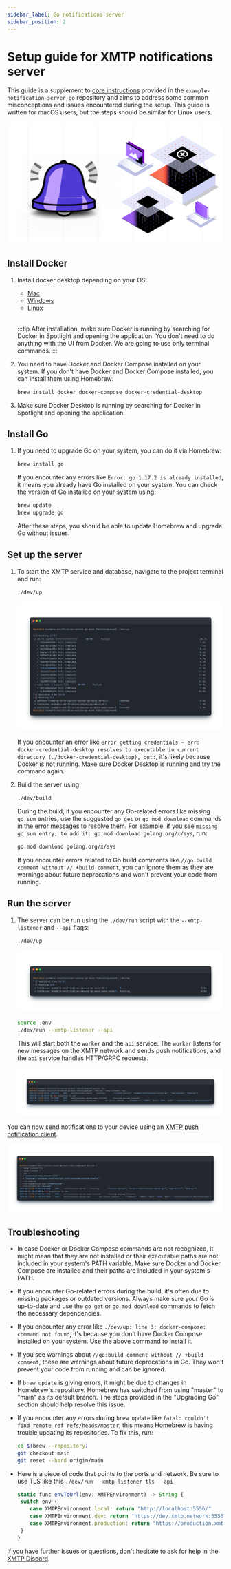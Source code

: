 ```yaml
---
sidebar_label: Go notifications server
sidebar_position: 2
---
```


# Setup guide for XMTP notifications server

This guide is a supplement to [core instructions](https://github.com/xmtp/example-notification-server-go/blob/np/export-kotlin-proto-code/README.md#local-setup) provided in the `example-notification-server-go` repository and aims to address some common misconceptions and issues encountered during the setup. This guide is written for macOS users, but the steps should be similar for Linux users.

![XMTP notification server post card](../img/notifications/bells.png)

<!--truncate-->

## Install Docker

1. Install docker desktop depending on your OS:

   - [Mac](https://docs.docker.com/docker-for-mac/install/)
   - [Windows](https://docs.docker.com/docker-for-windows/install/)
   - [Linux](https://docs.docker.com/engine/install/)

   <br/>
   
   :::tip
   After installation, make sure Docker is running by searching for Docker in Spotlight and opening the application. You don't need to do anything with the UI from Docker. We are going to use only terminal commands.
   :::

2. You need to have Docker and Docker Compose installed on your system. If you don't have Docker and Docker Compose installed, you can install them using Homebrew:

   ```bash
   brew install docker docker-compose docker-credential-desktop
   ```

3. Make sure Docker Desktop is running by searching for Docker in Spotlight and opening the application.

## Install Go

1. If you need to upgrade Go on your system, you can do it via Homebrew:

   ```bash
   brew install go
   ```

   If you encounter any errors like `Error: go 1.17.2 is already installed`, it means you already have Go installed on your system. You can check the version of Go installed on your system using:

   ```bash
   brew update
   brew upgrade go
   ```

   After these steps, you should be able to update Homebrew and upgrade Go without issues.

## Set up the server

1. To start the XMTP service and database, navigate to the project terminal and run:

   ```bash
   ./dev/up
   ```

   ![./dev/up in CLI](../img/notifications/cmd1.png)

   If you encounter an error like `error getting credentials - err: docker-credential-desktop resolves to executable in current directory (./docker-credential-desktop), out:`, it's likely because Docker is not running. Make sure Docker Desktop is running and try the command again.

2. Build the server using:

   ```bash
   ./dev/build
   ```

   During the build, if you encounter any Go-related errors like missing `go.sum` entries, use the suggested `go get` or `go mod download` commands in the error messages to resolve them. For example, if you see `missing go.sum entry; to add it: go mod download golang.org/x/sys`, run:

   ```bash
   go mod download golang.org/x/sys
   ```

   If you encounter errors related to Go build comments like `//go:build comment without // +build comment`, you can ignore them as they are warnings about future deprecations and won't prevent your code from running.

## Run the server

1. The server can be run using the `./dev/run` script with the `--xmtp-listener` and `--api` flags:

   ```bash
   ./dev/up
   ```

   ![./dev/up in CLI](../img/notifications/cmd2.png)

   ```bash
   source .env
   ./dev/run --xmtp-listener --api
   ```

   This will start both the `worker` and the `api` service. The `worker` listens for new messages on the XMTP network and sends push notifications, and the `api` service handles HTTP/GRPC requests.

   ![./dev/run --xmtp-listener --api in CLI](../img/notifications/cmd3.png)

You can now send notifications to your device using an [XMTP push notification client](https://github.com/xmtp/example-notification-server-go/blob/main/docs/notifications-client-guide.md).

![Server and API server started in CLI](../img/notifications/cmd4.png)

## Troubleshooting

- In case Docker or Docker Compose commands are not recognized, it might mean that they are not installed or their executable paths are not included in your system's PATH variable. Make sure Docker and Docker Compose are installed and their paths are included in your system's PATH.

- If you encounter Go-related errors during the build, it's often due to missing packages or outdated versions. Always make sure your Go is up-to-date and use the `go get` or `go mod download` commands to fetch the necessary dependencies.

- If you encounter any error like `./dev/up: line 3: docker-compose: command not found`, it's because you don't have Docker Compose installed on your system. Use the above command to install it.

- If you see warnings about `//go:build comment without // +build comment`, these are warnings about future deprecations in Go. They won't prevent your code from running and can be ignored.

- If `brew update` is giving errors, it might be due to changes in Homebrew's repository. Homebrew has switched from using "master" to "main" as its default branch. The steps provided in the "Upgrading Go" section should help resolve this issue.

- If you encounter any errors during `brew update` like `fatal: couldn't find remote ref refs/heads/master`, this means Homebrew is having trouble updating its repositories. To fix this, run:
  ```bash
  cd $(brew --repository)
  git checkout main
  git reset --hard origin/main
  ```
- Here is a piece of code that points to the ports and network. Be sure to use TLS like this `./dev/run --xmtp-listener-tls --api`

  ```jsx
  static func envToUrl(env: XMTPEnvironment) -> String {
   switch env {
      case XMTPEnvironment.local: return "http://localhost:5556/"
      case XMTPEnvironment.dev: return "https://dev.xmtp.network:5556/"
      case XMTPEnvironment.production: return "https://production.xmtp.network:5556/"
   }
  }
  ```

If you have further issues or questions, don't hesitate to ask for help in the [XMTP Discord](https://discord.gg/xmtp).